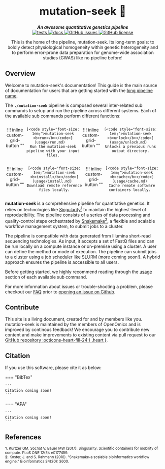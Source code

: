 <div align="center">

  <h1 style="font-size: 250%">mutation-seek 🔬</h1>

  <b><i>An awesome quantitative genetics pipeline</i></b><br> 
  <a href="https://github.com/OpenOmics/mutation-seek/actions/workflows/main.yaml">
    <img alt="tests" src="https://github.com/OpenOmics/mutation-seek/workflows/tests/badge.svg">
  </a>
  <a href="https://github.com/OpenOmics/mutation-seek/actions/workflows/docs.yml">
    <img alt="docs" src="https://github.com/OpenOmics/mutation-seek/workflows/docs/badge.svg">
  </a>
  <a href="https://github.com/OpenOmics/mutation-seek/issues">
    <img alt="GitHub issues" src="https://img.shields.io/github/issues/OpenOmics/mutation-seek?color=brightgreen">
  </a>
  <a href="https://github.com/OpenOmics/mutation-seek/blob/main/LICENSE">
    <img alt="GitHub license" src="https://img.shields.io/github/license/OpenOmics/mutation-seek">
  </a>

  <p>
    This is the home of the pipeline, mutation-seek. Its long-term goals: to boldly detect physiological homogeneity within genetic heterogeneity and to perform error-prone data preparation for genome-wide association studies (GWAS) like no pipeline before!
  </p>

</div>  


## Overview

Welcome to mutation-seek's documentation! This guide is the main source of documentation for users that are getting started with the [long pipeline name](https://github.com/OpenOmics/mutation-seek/). 

The **`./mutation-seek`** pipeline is composed several inter-related sub commands to setup and run the pipeline across different systems. Each of the available sub commands perform different functions: 

<section align="center" markdown="1" style="display: flex; flex-wrap: row wrap; justify-content: space-around;">

!!! inline custom-grid-button ""

    [<code style="font-size: 1em;">mutation-seek <b>run</b></code>](usage/run.md)   
    Run the mutation-seek pipeline with your input files.

!!! inline custom-grid-button ""

    [<code style="font-size: 1em;">mutation-seek <b>unlock</b></code>](usage/unlock.md)  
    Unlocks a previous runs output directory.

</section>

<section align="center" markdown="1" style="display: flex; flex-wrap: row wrap; justify-content: space-around;">


!!! inline custom-grid-button ""

    [<code style="font-size: 1em;">mutation-seek <b>install</b></code>](usage/install.md)  
    Download remote reference files locally.


!!! inline custom-grid-button ""

    [<code style="font-size: 1em;">mutation-seek <b>cache</b></code>](usage/cache.md)  
    Cache remote software containers locally.  

</section>

**mutation-seek** is a comprehensive pipeline for quantitative genetics. It relies on technologies like [Singularity<sup>1</sup>](https://singularity.lbl.gov/) to maintain the highest-level of reproducibility. The pipeline consists of a series of data processing and quality-control steps orchestrated by [Snakemake<sup>2</sup>](https://snakemake.readthedocs.io/en/stable/), a flexible and scalable workflow management system, to submit jobs to a cluster.

The pipeline is compatible with data generated from Illumina short-read sequencing technologies. As input, it accepts a set of FastQ files and can be run locally on a compute instance or on-premise using a cluster. A user can define the method or mode of execution. The pipeline can submit jobs to a cluster using a job scheduler like SLURM (more coming soon!). A hybrid approach ensures the pipeline is accessible to all users.

Before getting started, we highly recommend reading through the [usage](usage/run.md) section of each available sub command.

For more information about issues or trouble-shooting a problem, please checkout our [FAQ](faq/questions.md) prior to [opening an issue on Github](https://github.com/OpenOmics/mutation-seek/issues).

## Contribute 

This site is a living document, created for and by members like you. mutation-seek is maintained by the members of OpenOmics and is improved by continous feedback! We encourage you to contribute new content and make improvements to existing content via pull request to our [GitHub repository :octicons-heart-fill-24:{ .heart }](https://github.com/OpenOmics/mutation-seek).

## Citation

If you use this software, please cite it as below:  

=== "BibTex"

    ```
    Citation coming soon!
    ```

=== "APA"

    ```
    Citation coming soon!
    ```

## References
<sup>**1.**  Kurtzer GM, Sochat V, Bauer MW (2017). Singularity: Scientific containers for mobility of compute. PLoS ONE 12(5): e0177459.</sup>  
<sup>**2.**  Koster, J. and S. Rahmann (2018). "Snakemake-a scalable bioinformatics workflow engine." Bioinformatics 34(20): 3600.</sup>  
